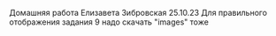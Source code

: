 Домашняя работа Елизавета Зибровская
25.10.23
Для правильного отображения задания 9 надо скачать "images" тоже